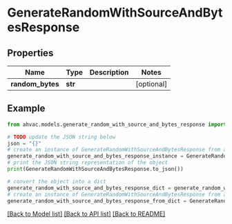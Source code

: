 # GenerateRandomWithSourceAndBytesResponse


## Properties

Name | Type | Description | Notes
------------ | ------------- | ------------- | -------------
**random_bytes** | **str** |  | [optional] 

## Example

```python
from ahvac.models.generate_random_with_source_and_bytes_response import GenerateRandomWithSourceAndBytesResponse

# TODO update the JSON string below
json = "{}"
# create an instance of GenerateRandomWithSourceAndBytesResponse from a JSON string
generate_random_with_source_and_bytes_response_instance = GenerateRandomWithSourceAndBytesResponse.from_json(json)
# print the JSON string representation of the object
print(GenerateRandomWithSourceAndBytesResponse.to_json())

# convert the object into a dict
generate_random_with_source_and_bytes_response_dict = generate_random_with_source_and_bytes_response_instance.to_dict()
# create an instance of GenerateRandomWithSourceAndBytesResponse from a dict
generate_random_with_source_and_bytes_response_from_dict = GenerateRandomWithSourceAndBytesResponse.from_dict(generate_random_with_source_and_bytes_response_dict)
```
[[Back to Model list]](../README.md#documentation-for-models) [[Back to API list]](../README.md#documentation-for-api-endpoints) [[Back to README]](../README.md)


